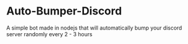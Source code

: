 # Auto-Bumper-Discord
A simple bot made in nodejs that will automatically bump your discord server randomly every 2 - 3 hours
